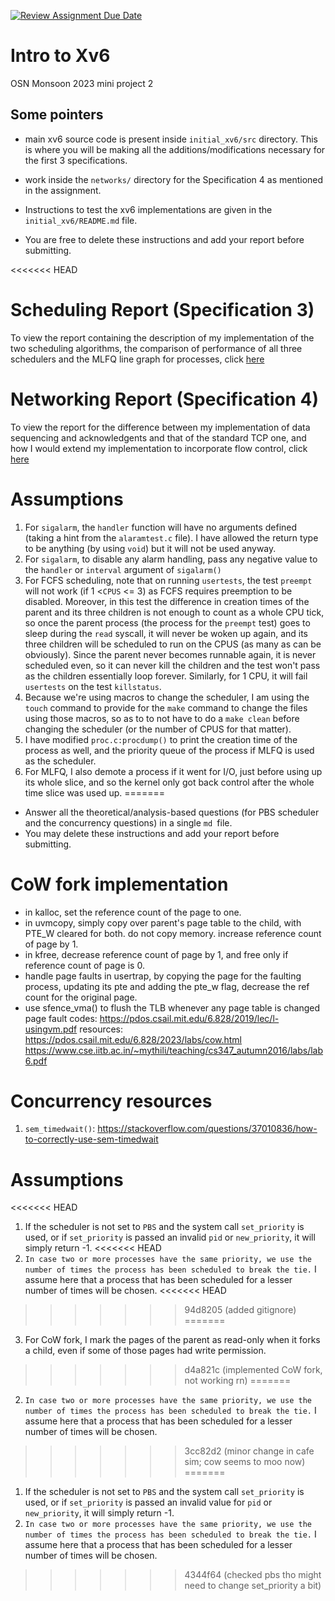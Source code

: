 [![Review Assignment Due Date](https://classroom.github.com/assets/deadline-readme-button-24ddc0f5d75046c5622901739e7c5dd533143b0c8e959d652212380cedb1ea36.svg)](https://classroom.github.com/a/DLipn7os)
# Intro to Xv6
OSN Monsoon 2023 mini project 2

## Some pointers
- main xv6 source code is present inside `initial_xv6/src` directory. This is where you will be making all the additions/modifications necessary for the first 3 specifications. 
- work inside the `networks/` directory for the Specification 4 as mentioned in the assignment.
- Instructions to test the xv6 implementations are given in the `initial_xv6/README.md` file. 

- You are free to delete these instructions and add your report before submitting. 

<<<<<<< HEAD
# Scheduling Report (Specification 3)

To view the report containing the description of my implementation of the two scheduling algorithms, the comparison of performance of all three schedulers and the MLFQ line graph for processes, click [here](/initial-xv6/README.md)

# Networking Report (Specification 4)

To view the report for the difference between my implementation of data sequencing and acknowledgents and that of the standard TCP one, and how I would extend my implementation to incorporate flow control, click [here](/networks/README.md)

# Assumptions
1. For `sigalarm`, the `handler` function will have no arguments defined (taking a hint from the `alaramtest.c` file). I have allowed the return type to be anything (by using `void`) but it will not be used anyway.
2. For `sigalarm`, to disable any alarm handling, pass any negative value to the `handler` or `interval` argument of `sigalarm()`
3. For FCFS scheduling, note that on running `usertests`, the test `preempt` will not work (if 1 <`CPUS` <= 3) as FCFS requires preemption to be disabled. Moreover, in this test the difference in creation times of the parent and its three children is not enough to count as a whole CPU tick, so once the parent process (the process for the `preempt` test) goes to sleep during the `read` syscall, it will never be woken up again, and its three children will be scheduled to run on the CPUS (as many as can be obviously). Since the parent never becomes runnable again, it is never scheduled even, so it can never kill the children and the test won't pass as the children essentially loop forever. Similarly, for 1 CPU, it will fail `usertests` on the test `killstatus`.
4. Because we're using macros to change the scheduler, I am using the `touch` command to provide for the `make` command to change the files using those macros, so as to to not have to do a `make clean` before changing the scheduler (or the number of CPUS for that matter).
5. I have modified `proc.c:procdump()` to print the creation time of the process as well, and the priority queue of the process if MLFQ is used as the scheduler.
6. For MLFQ, I also demote a process if it went for I/O, just before using up its whole slice, and so the kernel only got back control after the whole time slice was used up.
=======
- Answer all the theoretical/analysis-based questions (for PBS scheduler and the concurrency questions) in a single `md `file.
- You may delete these instructions and add your report before submitting. 

# CoW fork implementation

- in kalloc, set the reference count of the page to one.
- in uvmcopy, simply copy over parent's page table to the child, with PTE_W cleared for both. do not copy memory. increase reference count of page by 1.
- in kfree, decrease reference count of page by 1, and free only if reference count of page is 0.
- handle page faults in usertrap, by copying the page for the faulting process, updating its pte and adding the pte_w flag, decrease the ref count for the original page.
- use sfence_vma() to flush the TLB whenever any page table is changed
page fault codes: https://pdos.csail.mit.edu/6.828/2019/lec/l-usingvm.pdf
resources:
    https://pdos.csail.mit.edu/6.828/2023/labs/cow.html
    https://www.cse.iitb.ac.in/~mythili/teaching/cs347_autumn2016/labs/lab6.pdf


# Concurrency resources

1. `sem_timedwait()`: https://stackoverflow.com/questions/37010836/how-to-correctly-use-sem-timedwait


# Assumptions
<<<<<<< HEAD
1. If the scheduler is not set to `PBS` and the system call `set_priority` is used, or if `set_priority` is passed an invalid `pid` or `new_priority`, it will simply return -1.
<<<<<<< HEAD
2. `In case two or more processes have the same priority, we use the number of times the process has been scheduled to break the tie.` I assume here that a process that has been scheduled for a lesser number of times will be chosen.
<<<<<<< HEAD
>>>>>>> 94d8205 (added gitignore)
=======
3. For CoW fork, I mark the pages of the parent as read-only when it forks a child, even if some of those pages had write permission.
>>>>>>> d4a821c (implemented CoW fork, not working rn)
=======
2. `In case two or more processes have the same priority, we use the number of times the process has been scheduled to break the tie.` I assume here that a process that has been scheduled for a lesser number of times will be chosen.
>>>>>>> 3cc82d2 (minor change in cafe sim; cow seems to moo now)
=======
1. If the scheduler is not set to `PBS` and the system call `set_priority` is used, or if `set_priority` is passed an invalid value for `pid` or `new_priority`, it will simply return -1.
2. `In case two or more processes have the same priority, we use the number of times the process has been scheduled to break the tie.` I assume here that a process that has been scheduled for a lesser number of times will be chosen.
>>>>>>> 4344f64 (checked pbs tho might need to change set_priority a bit)
